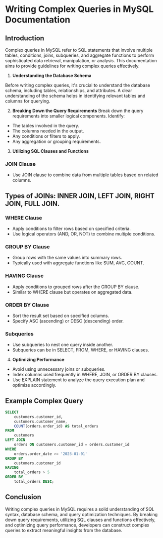 
# Writing Complex Queries in MySQL Documentation

## Introduction

Complex queries in MySQL refer to SQL statements that involve multiple tables, conditions, joins, subqueries, and aggregate functions to perform sophisticated data retrieval, manipulation, or analysis. This documentation aims to provide guidelines for writing complex queries effectively.

1. **Understanding the Database Schema**

Before writing complex queries, it's crucial to understand the database schema, including tables, relationships, and attributes. A clear understanding of the schema helps in identifying relevant tables and columns for querying.

2. **Breaking Down the Query Requirements**
Break down the query requirements into smaller logical components. Identify:

* The tables involved in the query.
* The columns needed in the output.
* Any conditions or filters to apply.
* Any aggregation or grouping requirements.

3. **Utilizing SQL Clauses and Functions**

### JOIN Clause
* Use JOIN clause to combine data from multiple tables based on related columns.

## Types of JOINs: INNER JOIN, LEFT JOIN, RIGHT JOIN, FULL JOIN.

### WHERE Clause
* Apply conditions to filter rows based on specified criteria.
* Use logical operators (AND, OR, NOT) to combine multiple conditions.

### GROUP BY Clause
* Group rows with the same values into summary rows.
* Typically used with aggregate functions like SUM, AVG, COUNT.

### HAVING Clause
* Apply conditions to grouped rows after the GROUP BY clause.
* Similar to WHERE clause but operates on aggregated data.

### ORDER BY Clause
* Sort the result set based on specified columns.
* Specify ASC (ascending) or DESC (descending) order.

### Subqueries
* Use subqueries to nest one query inside another.
* Subqueries can be in SELECT, FROM, WHERE, or HAVING clauses.


4. **Optimizing Performance**

* Avoid using unnecessary joins or subqueries.
* Index columns used frequently in WHERE, JOIN, or ORDER BY clauses.
* Use EXPLAIN statement to analyze the query execution plan and optimize accordingly.

## Example Complex Query

```sql
SELECT
    customers.customer_id,
    customers.customer_name,
    COUNT(orders.order_id) AS total_orders
FROM
    customers
LEFT JOIN
    orders ON customers.customer_id = orders.customer_id
WHERE
    orders.order_date >= '2023-01-01'
GROUP BY
    customers.customer_id
HAVING
    total_orders > 5
ORDER BY
    total_orders DESC;
```

## Conclusion
Writing complex queries in MySQL requires a solid understanding of SQL syntax, database schema, and query optimization techniques. By breaking down query requirements, utilizing SQL clauses and functions effectively, and optimizing query performance, developers can construct complex queries to extract meaningful insights from the database.